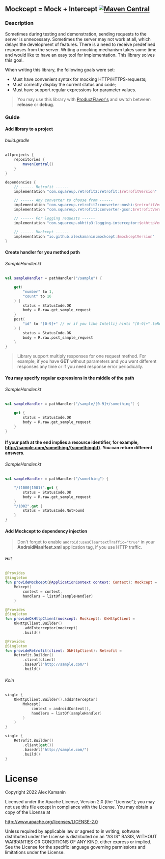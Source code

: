 ## Mockcept = Mock + Intercept [![Maven Central](https://maven-badges.herokuapp.com/maven-central/io.github.alexkamanin/mockcept/badge.svg)](https://search.maven.org/artifact/io.github.alexkamanin/mockcept)

### Description

Sometimes during testing and demonstration, sending requests to the server is unnecessary. Sometimes
the server may not work at all, which delays the development of features. There is a need to receive
predefined responses from the server. Writing a mocking mechanism takes some time and would like to
have an easy tool for implementation. This library solves this goal.

When writing this library, the following goals were set:

* Must have convenient syntax for mocking HTTP/HTTPS-requests;
* Must correctly display the current status and code;
* Must have support regular expressions for parameter values.

> You may use this library with [ProductFlavor's](https://developer.android.com/studio/build/build-variants) and switch between **release** or **debug**.

### Guide

#### Add library to a project

###### build.gradle

```groovy
allprojects {
    repositories {
        mavenCentral()
    }
}

dependencies {
    // ------ Retrofit ------
    implementation "com.squareup.retrofit2:retrofit:$retrofitVersion"

    // ------ Any converter to choose from ------
    implementation "com.squareup.retrofit2:converter-moshi:$retrofitVersion"
    implementation "com.squareup.retrofit2:converter-gson:$retrofitVersion"

    // ------ For logging requests ------
    implementation "com.squareup.okhttp3:logging-interceptor:$okhttpVersion"

    // ------ Mockcept ------
    implementation "io.github.alexkamanin:mockcept:$mockceptVersion"
}
```

#### Create handler for you method path

###### SampleHandler.kt

```kotlin
val sampleHandler = pathHandler("/sample") {

    get(
        "number" to 1,
        "count" to 10
    ) {
        status = StatusCode.OK
        body = R.raw.get_sample_request
    }
    post(
        "id" to "[0-9]+" // or if you like Intellij hints "[0-9]+".toRegex()
    ) {
        status = StatusCode.OK
        body = R.raw.post_sample_request
    }
}
```

> Library support multiply responses for one request method. For example, if you have **GET** without parameters and you want different responses any time or if you need response error periodically.

#### You may specify regular expressions in the middle of the path

###### SampleHandler.kt

```kotlin
val sampleHandler = pathHandler("/sample/[0-9]+/something") {

    get {
        status = StatusCode.OK
        body = R.raw.get_sample_request
    }
}
```

#### If your path at the end implies a resource identifier, for example, http://sample.com/something/{somethingId}. You can return different answers.

###### SampleHandler.kt

```kotlin
val sampleHandler = pathHandler("/something") {

    "/(1000|1001)".get {
        status = StatusCode.OK
        body = R.raw.get_sample_request
    }
    "/1002".get {
        status = StatusCode.NotFound
    }
}
```

#### Add Mockcept to dependency injection

> Don't forget to enable `android:usesCleartextTraffic="true"` in your **AndroidManifest.xml** application tag, if you use HTTP traffic.

###### Hilt

```kotlin
@Provides
@Singleton
fun provideMockcept(@ApplicationContext context: Context): Mockcept =
    Mokcept(
        context = context,
        handlers = listOf(sampleHandler)
    )

@Provides
@Singleton
fun provideOkHttpClient(mockcept: Mockcept): OkHttpClient =
    OkHttpClient.Builder()
        .addInterceptor(mockcept)
        .build()

@Provides
@Singleton
fun provideRetrofit(client: OkHttpClient): Retrofit =
    Retrofit.Builder()
        .client(client)
        .baseUrl("http://sample.com/")
        .build()
```

###### Koin

```kotlin
single {
    OkHttpClient.Builder().addInterceptor(
        Mokcept(
            context = androidContext(),
            handlers = listOf(sampleHandler)
        )
    )
}

single {
    Retrofit.Builder()
        .client(get())
        .baseUrl("http://sample.com/")
        .build()
}
```

# License

   Copyright 2022 Alex Kamanin

   Licensed under the Apache License, Version 2.0 (the "License");
   you may not use this file except in compliance with the License.
   You may obtain a copy of the License at

   http://www.apache.org/licenses/LICENSE-2.0

   Unless required by applicable law or agreed to in writing, software
   distributed under the License is distributed on an "AS IS" BASIS,
   WITHOUT WARRANTIES OR CONDITIONS OF ANY KIND, either express or implied.
   See the License for the specific language governing permissions and
   limitations under the License.
